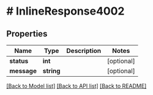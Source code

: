 # # InlineResponse4002

## Properties

Name | Type | Description | Notes
------------ | ------------- | ------------- | -------------
**status** | **int** |  | [optional]
**message** | **string** |  | [optional]

[[Back to Model list]](../../README.md#models) [[Back to API list]](../../README.md#endpoints) [[Back to README]](../../README.md)
